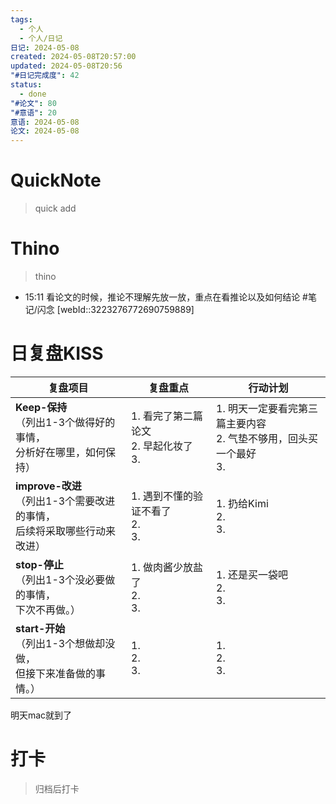 ```yaml
---
tags:
  - 个人
  - 个人/日记
日记: 2024-05-08
created: 2024-05-08T20:57:00
updated: 2024-05-08T20:56
"#日记完成度": 42
status:
  - done
"#论文": 80
"#意语": 20
意语: 2024-05-08
论文: 2024-05-08
---
```

# QuickNote
> quick add

# Thino
> thino
- 15:11 
	看论文的时候，推论不理解先放一放，重点在看推论以及如何结论
	#笔记/闪念 [webId::3223276772690759889]

# 日复盘KISS
| **复盘项目**                                             | **复盘重点**                       | **行动计划**                                     |
| ---------------------------------------------------- | ------------------------------ | -------------------------------------------- |
| **Keep-保持**<br>（列出1-3个做得好的事情，<br>   分析好在哪里，如何保持）     | 1.  看完了第二篇论文<br>2. 早起化妆了<br>3. | 1.  明天一定要看完第三篇主要内容<br>2. 气垫不够用，回头买一个最好<br>3. |
| **improve-改进**<br>（列出1-3个需要改进的事情，<br>  后续将采取哪些行动来改进） | 1.  遇到不懂的验证不看了<br>2. <br>3.    | 1.  扔给Kimi<br>2. <br>3.                      |
| **stop-停止**<br>（列出1-3个没必要做的事情，<br>下次不再做。）            | 1.  做肉酱少放盐了<br>2. <br>3.       | 1.  还是买一袋吧<br>2. <br>3.                      |
| **start-开始**<br>（列出1-3个想做却没做，<br>但接下来准备做的事情。）        | 1.  <br>2. <br>3.              | 1.  <br>2. <br>3.                            |
明天mac就到了


# 打卡
> 归档后打卡


